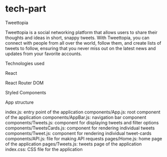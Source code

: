 # tech-part

   Tweettopia
	 
Tweettopia is a social networking platform that allows users to share their thoughts and ideas in
short, snappy tweets. With Tweettopia, you can connect with people from all over the world, follow
them, and create lists of tweets to follow, ensuring that you never miss out on the latest news and
updates from your favorite accounts.


   Technologies used
	 
React

React Router DOM

Styled Components

   App structure
	 
index.js: entry point of the application
components/App.js: root component of the application
components/AppBar.js: navigation bar component
components/Tweets.js: component for displaying tweets and filter options
components/TweetsCards.js: component for rendering individual tweets
components/Tweet.js: component for rendering individual tweet-cards
components/API.js: file for making API requests
pages/Home.js: home page of the application
pages/Tweets.js: tweets page of the application
index.css: CSS file for the application
